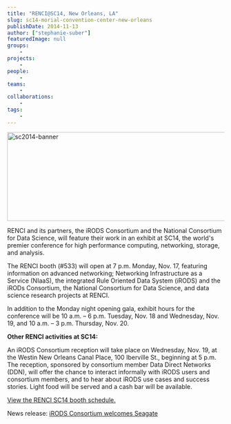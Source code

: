 ```yaml
---
title: "RENCI@SC14, New Orleans, LA"
slug: sc14-morial-convention-center-new-orleans
publishDate: 2014-11-13
author: ["stephanie-suber"]
featuredImage: null
groups:
    - 
projects:
    - 
people:
    - 
teams: 
    - 
collaborations:
    - 
tags:
    - 
---
```

<img class="alignleft size-news-large wp-image-13845" src="https://renci.org/wp-content/uploads/2014/11/sc2014-banner-640x206.png" alt="sc2014-banner" width="640" height="206" />

RENCI and its partners, the iRODS Consortium and the National Consortium for Data Science, will feature their work in an exhibit at SC14, the world's premier conference for high performance computing, networking, storage, and analysis.



The RENCI booth (#533) will open at 7 p.m. Monday, Nov. 17, featuring information on advanced networking; Networking Infrastructure as a Service (NIaaS), the integrated Rule Oriented Data System (iRODS) and the iRODs Consortium, the National Consortium for Data Science, and data science research projects at RENCI.

In addition to the Monday night opening gala, exhibit hours for the conference will be 10 a.m. – 6 p.m. Tuesday, Nov. 18 and Wednesday, Nov. 19, and 10 a.m. – 3 p.m. Thursday, Nov. 20.

<strong>Other RENCI activities at SC14:</strong>

An iRODS Consortium reception will take place on Wednesday, Nov. 19, at the Westin New Orleans Canal Place, 100 Iberville St., beginning at 5 p.m. The reception, sponsored by consortium member Data Direct Networks (DDN), will offer the chance to interact informally with iRODS users and consortium members, and to hear about iRODS use cases and success stories. Light food will be served and a cash bar will be available.

<a href="https://renci.org/sc2014-booth-schedule/" target="_blank">View the RENCI SC14 booth schedule.</a>

News release: <a href="https://renci.org/news/irods-consortium-new-member-seagate/" target="_blank">iRODS Consortium welcomes Seagate</a>
